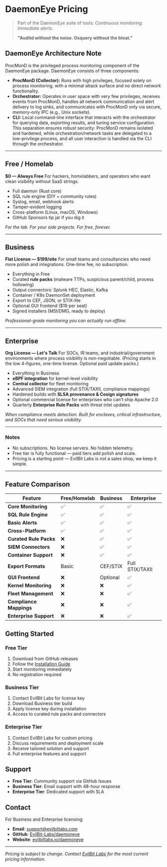 # DaemonEye Pricing

> Part of the DaemonEye suite of tools: _Continuous monitoring. Immediate alerts._
>
> **"Auditd without the noise. Osquery without the bloat."**

## DaemonEye Architecture Note

ProcMonD is the privileged process monitoring component of the DaemonEye package. DaemonEye consists of three components:

- **ProcMonD (Collector):** Runs with high privileges, focused solely on process monitoring, with a minimal attack surface and no direct network functionality.
- **Orchestrator:** Operates in user space with very few privileges, receives events from ProcMonD, handles all network communication and alert delivery to log sinks, and communicates with ProcMonD only via secure, memory-only IPC (e.g., Unix sockets).
- **CLI:** Local command-line interface that interacts with the orchestrator for querying data, exporting results, and tuning service configuration. This separation ensures robust security: ProcMonD remains isolated and hardened, while orchestration/network tasks are delegated to a low-privilege process, and all user interaction is handled via the CLI through the orchestrator.

---

## Free / Homelab

**$0 — Always Free** For hackers, homelabbers, and operators who want clean visibility without SaaS strings.

- Full daemon (Rust core)
- SQL rule engine (DIY + community rules)
- Syslog, email, webhook alerts
- Tamper-evident logging
- Cross-platform (Linux, macOS, Windows)
- GitHub Sponsors tip jar if you dig it

_For the lab. For your side projects. For free, forever._

---

## Business

**Flat License — $199/site** For small teams and consultancies who need more polish and integrations. One-time fee, no subscription.

- Everything in Free
- Curated **rule packs** (malware TTPs, suspicious parent/child, process hollowing)
- Output connectors: Splunk HEC, Elastic, Kafka
- Container / K8s DaemonSet deployment
- Export to CEF, JSON, or STIX-lite
- Optional GUI frontend ($19 per seat)
- Signed installers (MSI/DMG, ready to deploy)

_Professional-grade monitoring you can actually run offline._

---

## Enterprise

**Org License — Let's Talk** For SOCs, IR teams, and industrial/government environments where process visibility is non-negotiable. (Pricing starts in the low 4-figures, one-time license. Optional paid update packs.)

- Everything in Business
- **eBPF integration** for kernel-level visibility
- **Central collector** for fleet monitoring
- Advanced SIEM integration (full STIX/TAXII, compliance mappings)
- Hardened builds with **SLSA provenance & Cosign signatures**
- Optional commercial license for enterprises who can't ship Apache 2.0
- Quarterly **Enterprise Rule Packs** with threat intel updates

_When compliance meets detection. Built for enclaves, critical infrastructure, and SOCs that need serious visibility._

---

### Notes

- No subscriptions. No license servers. No hidden telemetry.
- Free tier is fully functional — paid tiers add polish and scale.
- Pricing is a starting point — EvilBit Labs is not a sales shop, we keep it simple.

---

## Feature Comparison

| Feature                 | Free/Homelab | Business | Enterprise      |
| ----------------------- | ------------ | -------- | --------------- |
| **Core Monitoring**     | ✅           | ✅       | ✅              |
| **SQL Rule Engine**     | ✅           | ✅       | ✅              |
| **Basic Alerts**        | ✅           | ✅       | ✅              |
| **Cross-Platform**      | ✅           | ✅       | ✅              |
| **Curated Rule Packs**  | ❌           | ✅       | ✅              |
| **SIEM Connectors**     | ❌           | ✅       | ✅              |
| **Container Support**   | ❌           | ✅       | ✅              |
| **Export Formats**      | Basic        | CEF/STIX | Full STIX/TAXII |
| **GUI Frontend**        | ❌           | Optional | ✅              |
| **Kernel Monitoring**   | ❌           | ❌       | ✅              |
| **Fleet Management**    | ❌           | ❌       | ✅              |
| **Compliance Mappings** | ❌           | ❌       | ✅              |
| **Enterprise Support**  | ❌           | ❌       | ✅              |

## Getting Started

### Free Tier

1. Download from GitHub releases
2. Follow the [Installation Guide](./deployment/installation.md)
3. Start monitoring immediately
4. No registration required

### Business Tier

1. Contact EvilBit Labs for license key
2. Download Business tier build
3. Apply license key during installation
4. Access to curated rule packs and connectors

### Enterprise Tier

1. Contact EvilBit Labs for custom pricing
2. Discuss requirements and deployment scale
3. Receive tailored solution and support
4. Full enterprise features and support

## Support

- **Free Tier**: Community support via GitHub Issues
- **Business Tier**: Email support with 48-hour response
- **Enterprise Tier**: Dedicated support with SLA

## Contact

For Business and Enterprise licensing:

- **Email**: [support@evilbitlabs.com](mailto:support@evilbitlabs.com)
- **GitHub**: [EvilBit-Labs/daemoneye](https://github.com/EvilBit-Labs/daemoneye)
- **Website**: [evilbitlabs.io/daemoneye](https://evilbitlabs.io/daemoneye)

---

_Pricing is subject to change. Contact [EvilBit Labs](support@evilbitlabs.com) for the most current pricing information._
